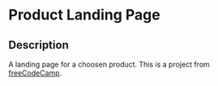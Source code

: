 # Product Landing Page

## Description

A landing page for a choosen product. This is a project from [freeCodeCamp](https://www.freecodecamp.org/learn/2022/responsive-web-design/build-a-product-landing-page-project/build-a-product-landing-page).
